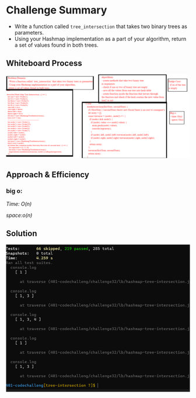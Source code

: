 # Challenge Summary
- Write a function called `tree_intersection` that takes two binary trees as parameters.
- Using your Hashmap implementation as a part of your algorithm, return a set of values found in both trees.

## Whiteboard Process
<!-- Embedded whiteboard image -->
![whiteboard](./w32.jpg)

## Approach & Efficiency
<!-- What approach did you take? Why? What is the Big O space/time for this approach? -->
 ### big o:
 *Time: O(n)*
 
 *space:o(n)*

## Solution
<!-- Show how to run your code, and examples of it in action -->
![test](./ch32.PNG)